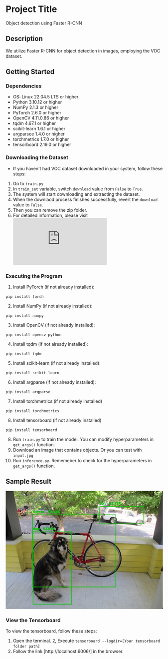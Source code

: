 # Project Title
Object detection using Faster R-CNN

## Description
We utilize Faster R-CNN for object detection in images, employing the VOC dataset.

## Getting Started

### Dependencies
- OS: Linux 22.04.5 LTS or higher
- Python 3.10.12 or higher
- NumPy 2.1.3 or higher
- PyTorch 2.6.0 or higher
- OpenCV 4.11.0.86 or higher
- tqdm 4.67.1 or higher
- scikit-learn 1.6.1 or higher
- argparsee 1.4.0 or higher
- torchmetrics 1.7.0 or higher
- tensorboard 2.19.0 or higher

### Downloading the Dataset
- If you haven't had VOC dataset downloaded in your system, follow these steps:
1. Go to `train.py`
2. In `train_set` variable, switch `download` value from `False` to `True`.
3. The system will start downloading and extracting the dataset.
4. When the downlaod process finishes successfully, revert the `download` value to `False`.
5. Then you can remove the zip folder.
6. For detailed information, please visit ![VOC Dataset](https://pytorch.org/vision/main/generated/torchvision.datasets.VOCDetection.html)

### Executing the Program
1. Install PyTorch (if not already installed):
```
pip install torch
```

2. Install NumPy (if not already installed):
```
pip install numpy
```

3. Install OpenCV (if not already installed):
```
pip install opencv-python
```

4. Install tqdm (if not already installed):
```
pip install tqdm
```
5. Install scikit-learn (if not already installed):
```
pip install scikit-learn
```
6. Install argparse (if not already installed):
```
pip install argparse 
```
7. Install torchmetrics (if not already installed)
```
pip install torchmetrics
```
8. Install tensorboard (if not already installed)
```
pip install tensorboard
```

8. Run `train.py` to train the model. You can modify hyperparameters in `get_args()` function.
9. Download an image that contains objects. Or you can test with `input.jpg`
11. Run `inference.py`. Rememeber to check for the hyperparameters in `get_args()` function.

## Sample Result
![Alt text](./output.jpg)

### View the Tensorboard
To view the tensorboard, follow these steps:
1. Open the terminal.
2, Execute `tensorboard --logdir=[Your tensorboard folder path]`
3. Follow the link [http://localhost:6006/] in the browser.